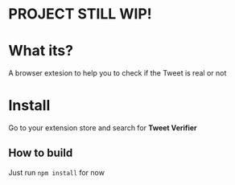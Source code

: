 # PROJECT STILL WIP!
# What its?
A browser extesion to help you to check if the Tweet is real or not

# Install
Go to your extension store and search for **Tweet Verifier**

## How to build
Just run ```npm install``` for now
